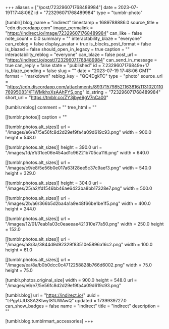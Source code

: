 +++
aliases = ["/post/723296071768489984"]
date = 2023-07-19T17:48:06Z
id = "723296071768489984"
type = "tumblr-photo"

[tumblr]
blog_name = "indirect"
timestamp = 1689788886.0
source_title = "cdn.discordapp.com"
image_permalink = "https://indirect.io/image/723296071768489984"
can_like = false
note_count = 0.0
summary = ""
interactability_blaze = "everyone"
can_reblog = false
display_avatar = true
is_blocks_post_format = false
is_blazed = false
should_open_in_legacy = true
caption = ""
interactability_reblog = "everyone"
can_blaze = false
post_url = "https://indirect.io/post/723296071768489984"
can_send_in_message = true
can_reply = false
state = "published"
id = 7.2329607176849e+17
is_blaze_pending = false
slug = ""
date = "2023-07-19 17:48:06 GMT"
format = "markdown"
reblog_key = "QQ4DgkTC"
type = "photo"
source_url = "https://cdn.discordapp.com/attachments/893715798521163816/1131020110769950831/F1WMkhxXsAAhPYS.png"
id_string = "723296071768489984"
short_url = "https://tmblr.co/ZY3jbye9gV7nCa00"

[tumblr.reblog]
comment = ""
tree_html = ""

[[tumblr.photos]]
caption = ""

[[tumblr.photos.alt_sizes]]
url = "/images/e6/e7/5e56fc8d2d29ef9fa4a09d619c93.png"
width = 900.0
height = 548.0

[[tumblr.photos.alt_sizes]]
height = 390.0
url = "/images/1d/e1/31ce06e454ad1c96221b705ca116.png"
width = 640.0

[[tumblr.photos.alt_sizes]]
url = "/images/c9/e8/5e56b0e017a63f28ee5c37c9aef3.png"
width = 540.0
height = 329.0

[[tumblr.photos.alt_sizes]]
height = 304.0
url = "/images/25/a2/fd1546bb46ae6423ba8bb17328e7.png"
width = 500.0

[[tumblr.photos.alt_sizes]]
url = "/images/2b/a6/366b5d2ba4a1a9e48f66be1be1f5.png"
width = 400.0
height = 244.0

[[tumblr.photos.alt_sizes]]
url = "/images/12/01/7eab1a03c0eaeeae421310e77a50.png"
width = 250.0
height = 152.0

[[tumblr.photos.alt_sizes]]
url = "/images/a8/3a/3844d9d92329f83510e5896a16c2.png"
width = 100.0
height = 61.0

[[tumblr.photos.alt_sizes]]
url = "/images/ea/8a/b0b0dcc0c4712258828b766d6002.png"
width = 75.0
height = 75.0

[tumblr.photos.original_size]
width = 900.0
height = 548.0
url = "/images/e6/e7/5e56fc8d2d29ef9fa4a09d619c93.png"

[tumblr.blog]
url = "https://indirect.io/"
uuid = "t:PgyUJU3SA2Klwyt81UWAwQ"
updated = 1739939727.0
can_show_badges = false
name = "indirect"
title = "indirect"
description = ""

[tumblr.blog.tumblrmart_accessories]
+++
